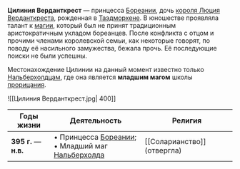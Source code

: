 **Цилиния Верданткрест** — принцесса [Бореании](Бореания), дочь [короля Люция Верданткреста](Люций%20Верданткрест), рожденная в [Таэдморхене](Таэдморхен.md). В юношестве проявляла талант к [магии](Магия), который был не принят традиционным аристократичным укладом бореанцев. После конфликта с отцом и прочими членами королевской семьи, как некоторые говорят, по поводу её насильного замужества, бежала прочь. Её последующие поиски не были успешны. 

Местонахождение Цилинии на данный момент известно только [Нальберхолдцам](Нальберхолд), где она является **младшим магом** школы [прорицания](Магия##Прорицание).

![[Цилиния Верданткрест.jpg| 400]]

| Годы жизни             | Деятельность                                                                   | Религия                     |
| ---------------------- | ------------------------------------------------------------------------------ | --------------------------- |
| **395  г.** — **н.в.** | • Принцесса [Бореании](Бореания);<br>• Младший маг [Нальберхолда](Нальберхолд) | [[Соларианство]] (отвергла) |
